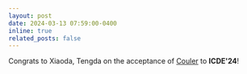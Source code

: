 ```yaml
---
layout: post
date: 2024-03-13 07:59:00-0400
inline: true
related_posts: false
---
```


Congrats to Xiaoda, Tengda on the acceptance of [Couler](https://arxiv.org/abs/2403.07608) to <b>ICDE'24</b>! 
